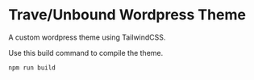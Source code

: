 # Trave/Unbound Wordpress Theme

A custom wordpress theme using TailwindCSS.

Use this build command to compile the theme.

```bash
npm run build
```
